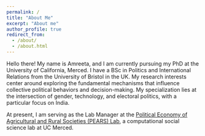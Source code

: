 ```yaml
---
permalink: /
title: "About Me"
excerpt: "About me"
author_profile: true
redirect_from: 
  - /about/
  - /about.html
---
```


Hello there! My name is Amreeta, and I am currently pursuing my PhD at the University of California, Merced. I have a BSc in Politics and International Relations from the University of Bristol in the UK. My research interests center around exploring the fundamental mechanisms that influence collective political behaviors and decision-making. My specialization lies at the intersection of gender, technology, and electoral politics, with a particular focus on India.

At present, I am serving as the Lab Manager at the [Political Economy of Agricultural and Rural Societies (PEARS) Lab](https://sites.ucmerced.edu/pears/about), a computational social science lab at UC Merced. 
